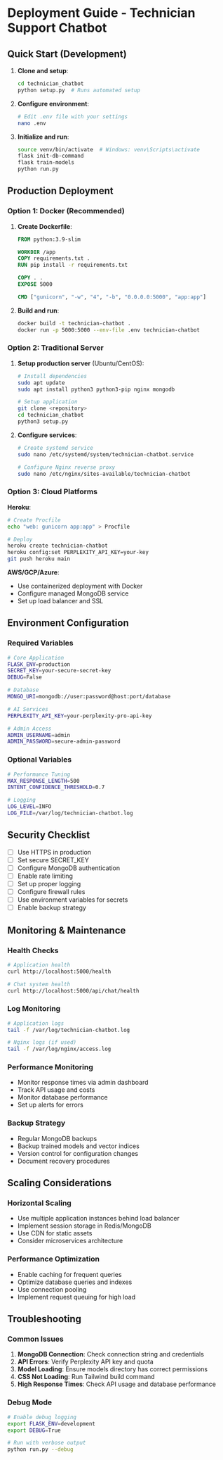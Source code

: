 # Deployment Guide - Technician Support Chatbot

## Quick Start (Development)

1. **Clone and setup**:
   ```bash
   cd technician_chatbot
   python setup.py  # Runs automated setup
   ```

2. **Configure environment**:
   ```bash
   # Edit .env file with your settings
   nano .env
   ```

3. **Initialize and run**:
   ```bash
   source venv/bin/activate  # Windows: venv\Scripts\activate
   flask init-db-command
   flask train-models
   python run.py
   ```

## Production Deployment

### Option 1: Docker (Recommended)

1. **Create Dockerfile**:
   ```dockerfile
   FROM python:3.9-slim

   WORKDIR /app
   COPY requirements.txt .
   RUN pip install -r requirements.txt

   COPY . .
   EXPOSE 5000

   CMD ["gunicorn", "-w", "4", "-b", "0.0.0.0:5000", "app:app"]
   ```

2. **Build and run**:
   ```bash
   docker build -t technician-chatbot .
   docker run -p 5000:5000 --env-file .env technician-chatbot
   ```

### Option 2: Traditional Server

1. **Setup production server** (Ubuntu/CentOS):
   ```bash
   # Install dependencies
   sudo apt update
   sudo apt install python3 python3-pip nginx mongodb

   # Setup application
   git clone <repository>
   cd technician_chatbot
   python3 setup.py
   ```

2. **Configure services**:
   ```bash
   # Create systemd service
   sudo nano /etc/systemd/system/technician-chatbot.service

   # Configure Nginx reverse proxy
   sudo nano /etc/nginx/sites-available/technician-chatbot
   ```

### Option 3: Cloud Platforms

**Heroku**:
```bash
# Create Procfile
echo "web: gunicorn app:app" > Procfile

# Deploy
heroku create technician-chatbot
heroku config:set PERPLEXITY_API_KEY=your-key
git push heroku main
```

**AWS/GCP/Azure**:
- Use containerized deployment with Docker
- Configure managed MongoDB service
- Set up load balancer and SSL

## Environment Configuration

### Required Variables
```bash
# Core Application
FLASK_ENV=production
SECRET_KEY=your-secure-secret-key
DEBUG=False

# Database
MONGO_URI=mongodb://user:password@host:port/database

# AI Services  
PERPLEXITY_API_KEY=your-perplexity-pro-api-key

# Admin Access
ADMIN_USERNAME=admin
ADMIN_PASSWORD=secure-admin-password
```

### Optional Variables
```bash
# Performance Tuning
MAX_RESPONSE_LENGTH=500
INTENT_CONFIDENCE_THRESHOLD=0.7

# Logging
LOG_LEVEL=INFO
LOG_FILE=/var/log/technician-chatbot.log
```

## Security Checklist

- [ ] Use HTTPS in production
- [ ] Set secure SECRET_KEY
- [ ] Configure MongoDB authentication
- [ ] Enable rate limiting
- [ ] Set up proper logging
- [ ] Configure firewall rules
- [ ] Use environment variables for secrets
- [ ] Enable backup strategy

## Monitoring & Maintenance

### Health Checks
```bash
# Application health
curl http://localhost:5000/health

# Chat system health  
curl http://localhost:5000/api/chat/health
```

### Log Monitoring
```bash
# Application logs
tail -f /var/log/technician-chatbot.log

# Nginx logs (if used)
tail -f /var/log/nginx/access.log
```

### Performance Monitoring
- Monitor response times via admin dashboard
- Track API usage and costs
- Monitor database performance
- Set up alerts for errors

### Backup Strategy
- Regular MongoDB backups
- Backup trained models and vector indices
- Version control for configuration changes
- Document recovery procedures

## Scaling Considerations

### Horizontal Scaling
- Use multiple application instances behind load balancer
- Implement session storage in Redis/MongoDB
- Use CDN for static assets
- Consider microservices architecture

### Performance Optimization
- Enable caching for frequent queries
- Optimize database queries and indexes
- Use connection pooling
- Implement request queuing for high load

## Troubleshooting

### Common Issues
1. **MongoDB Connection**: Check connection string and credentials
2. **API Errors**: Verify Perplexity API key and quota
3. **Model Loading**: Ensure models directory has correct permissions
4. **CSS Not Loading**: Run Tailwind build command
5. **High Response Times**: Check API usage and database performance

### Debug Mode
```bash
# Enable debug logging
export FLASK_ENV=development
export DEBUG=True

# Run with verbose output
python run.py --debug
```
